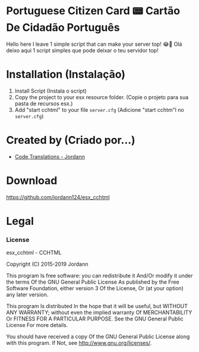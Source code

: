 # Portuguese Citizen Card 📟 Cartão De Cidadão Português

Hello here I leave 1 simple script that can make your server top! 😂🧰
Olá deixo aqui 1 script simples que pode deixar o teu servidor top!

# Installation (Instalação)
1. Install Script (Instala o script)
2. Copy the project to your esx resource folder. (Copie o projeto para sua pasta de recursos esx.)
3. Add "start cchtml" to your file `server.cfg`     (Adicione "start cchtm"l no `server.cfg`)

# Created by (Criado por...)
- [Code,Translations - Jordann](https://github.com/jordann124)

# Download
https://github.com/jordann124/esx_cchtml


# Legal
### License
esx_cchtml - CCHTML

Copyright (C) 2015-2019 Jordann

This program Is free software: you can redistribute it And/Or modify it under the terms Of the GNU General Public License As published by the Free Software Foundation, either version 3 Of the License, Or (at your option) any later version.

This program Is distributed In the hope that it will be useful, but WITHOUT ANY WARRANTY; without even the implied warranty Of MERCHANTABILITY Or FITNESS FOR A PARTICULAR PURPOSE. See the GNU General Public License For more details.

You should have received a copy Of the GNU General Public License along with this program. If Not, see http://www.gnu.org/licenses/.
